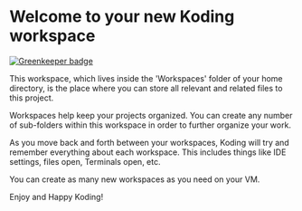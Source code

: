 # Welcome to your new Koding workspace

[![Greenkeeper badge](https://badges.greenkeeper.io/ezekeal/pixi-demo.svg)](https://greenkeeper.io/)

This workspace, which lives inside the 'Workspaces' folder of your
home directory, is the place where you can store all relevant and
related files to this project.

Workspaces help keep your projects organized. You can create any
number of sub-folders within this workspace in order to further
organize your work.

As you move back and forth between your workspaces, Koding will try
and remember everything about each workspace. This includes things
like IDE settings, files open, Terminals open, etc.

You can create as many new workspaces as you need on your VM.

Enjoy and Happy Koding!